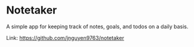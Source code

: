 # Notetaker

A simple app for keeping track of notes, goals, and todos on a daily basis.

Link: https://github.com/jnguyen9763/notetaker
